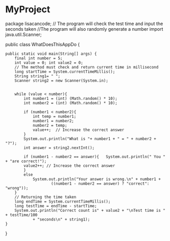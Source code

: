 # MyProject
package lisacancode;
// The program will check the test time and input the seconds taken
//The program will also randomly generate a number
import java.util.Scanner;

public class WhatDoesThisAppDo {

	public static void main(String[] args) {
		final int number = 5;
        int value = 0; int value2 = 0;
        // The method must check and return current time in millisecond
        long startTime = System.currentTimeMillis();
        String string1= " ";
        Scanner string2 = new Scanner(System.in);


        while (value < number){
            int number1 = (int) (Math.random() * 10);
            int number2 = (int) (Math.random() * 10);
            
            if (number1 < number2){
                int temp = number1;
                number1 = number2;
                number2 = temp;
                value++;  // Increase the correct answer
            }
            System.out.println("What is "+ number1 + " = " + number2 + "?");
            int answer = string2.nextInt();
            
            if (number1 - number2 == answer){   System.out.println(" You " + "are correct!");
            value2++; // Increase the correct answer
            }
            else
                System.out.println("Your answer is wrong.\n" + number1 +
                        ((number1 - number2 == answer) ? "correct": "wrong"));
        }
        // Returning the time taken
        long endTime = System.currentTimeMillis();
        long testTime = endTime - startTime;
        System.out.println("Correct count is" + value2 + "\nTest time is " + testTime/100
                + "seconds\n" + string1);
	}

}
